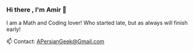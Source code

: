 ### Hi there , I'm Amir 👋

I am a Math and Coding lover! Who started late, but as always will finish early! 

📫 Contact: APersianGeek@Gmail.com
